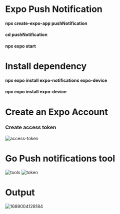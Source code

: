 # Expo Push Notification

#### npx create-expo-app pushNotification
#### cd pushNotification
#### npx expo start

# Install dependency
#### npx expo install expo-notifications expo-device
#### npx expo install expo-device

# Create an Expo Account 
### Create access  token
![access-token](https://github.com/jibon969/pushNotification/assets/21084550/6f76d6cd-782e-4b83-9a2d-23612610c036)

# Go Push notifications tool
![tools](https://github.com/jibon969/pushNotification/assets/21084550/551ed1b4-f9d9-4998-bddd-b8b3d8a720da)
![token](https://github.com/jibon969/pushNotification/assets/21084550/36b1016c-ed76-4cc2-af51-851170906d27)

# Output
![1689004128184](https://github.com/jibon969/pushNotification/assets/21084550/684bb1f5-4c65-4c44-a038-e294edb4decc)
